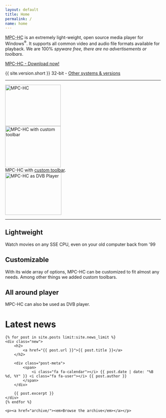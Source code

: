 ```yaml
---
layout: default
title: Home
permalink: /
name: home
---
```


<p class="lead">
    <abbr title="Media Player Classic - Home Cinema">MPC-HC</abbr> is an extremely
    light-weight, open source media player for Windows<sup>&reg;</sup>. It supports
    all common video and audio file formats available for playback.
    We are 100% <em>spyware free, there are no advertisements or toolbars</em>.
</p>

<div class="text-center">
    <a href="http://sourceforge.net/projects/mpc-hc/files/MPC%20HomeCinema%20-%20Win32/MPC-HC_v{{ site.version.short }}_x86/MPC-HC.{{ site.version.short }}.x86.exe/download"
        class="btn btn-default btn-lg sourceforge_accelerator_link">
        <i class="fa fa-download pull-left"></i>MPC-HC - Download now!
    </a>
    <p>{{ site.version.short }} 32-bit - <a href="/downloads/">Other systems &amp; versions</a></p>
</div>

<hr class="hidden-xs">

<div class="row hidden-xs">
    <div class="col-sm-4 col-md-4">
        <a class="fancybox-thumb" data-fancybox-group="gallery" href="/assets/img/screenshots/mpc-hc.original.jpg" title="MPC-HC's main window">
            <img class="img-responsive" src="/assets/img/screenshots/mpc-hc.original.thumb.jpg" alt="MPC-HC" width="180" height="134">
        </a>
    </div>
    <div class="col-sm-4 col-md-4">
        <a class="fancybox-thumb" data-fancybox-group="gallery" href="/assets/img/screenshots/mpc-hc.toolbar.jpg" title="MPC-HC with custom toolbar" data-title-id="title-toolbar">
            <img class="img-responsive" src="/assets/img/screenshots/mpc-hc.toolbar.thumb.jpg" alt="MPC-HC with custom toolbar" width="180" height="134">
        </a>
        <div id="title-toolbar" class="hidden">
            MPC-HC with <a href="https://trac.mpc-hc.org/wiki/Toolbar_images" target="_blank">custom toolbar</a>.
        </div>
    </div>
    <div class="col-sm-4 col-md-4">
        <a class="fancybox-thumb" data-fancybox-group="gallery" href="/assets/img/screenshots/mpc-hc.dvb.jpg" title="MPC-HC as DVB Player">
            <img class="img-responsive" src="/assets/img/screenshots/mpc-hc.dvb.thumb.jpg" alt="MPC-HC as DVB Player" width="182" height="137">
        </a>
    </div>
</div>

<hr>

<div class="row">
    <div class="marketing">
        <div class="col-xs-12 col-sm-4 col-md-4">
            <h2>Lightweight</h2>
            <p>Watch movies on any SSE CPU, even on your old computer back from '99</p>
        </div>
        <div class="col-xs-12 col-sm-4 col-md-4">
            <h2>Customizable</h2>
            <p>With its wide array of options, MPC-HC can be customized to fit
            almost any needs. Among other things we added custom toolbars.</p>
        </div>
        <div class="col-xs-12 col-sm-4 col-md-4">
            <h2>All around player</h2>
            <p>MPC-HC can also be used as DVB player.</p>
        </div>
    </div>
</div>

<div class="latest-news">
    <a class="rss-before" href="/rss.xml" title="RSS Feed"><i class="fa fa-rss fa-2x"></i></a>
    <h1>Latest news</h1>

    {% for post in site.posts limit:site.news_limit %}
    <div class="new">
        <h2>
            <a href="{{ post.url }}">{{ post.title }}</a>
        </h2>

        <div class="post-meta">
            <span>
                <i class="fa fa-calendar"></i> {{ post.date | date: "%B %d, %Y" }} <i class="fa fa-user"></i> {{ post.author }}
            </span>
        </div>

        {{ post.excerpt }}
    </div>
    {% endfor %}

    <p><a href="archive/"><em>Browse the archive</em></a></p>

</div>
